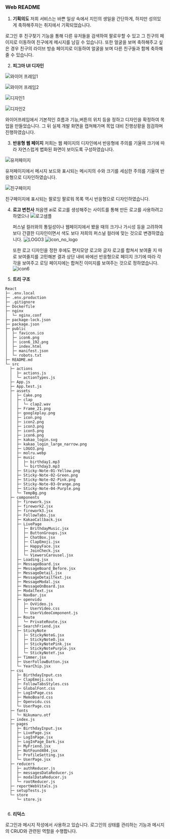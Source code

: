### Web README

1. **기획의도**
   저희 서비스는 바쁜 일상 속에서 지인의 생일을 간단하게, 하지만 성의있게 축하해주자는
   취지에서 기획되었습니다.

로그인 후 친구찾기 기능을 통해 다른 유저들을 검색하여 팔로우할 수 있고 그 친구의 페이지로
이동하여 친구에게 메시지를 남길 수 있습니다. 또한 얼굴을 보며 축하해주고 싶은 경우 친구의
라이브 방송 페이지로 이동하여 얼굴을 보며 다른 친구들과 함께 축하해줄 수 있습니다.

2.  **피그마 UI 디자인**

![와이어 프레임1](./assets/피그마_와이어프레임.png)

![와이어 프레임2](./assets/피그마_와이어프레임2.png)

![디자인1](./assets/피그마_디자인1.png)

![디자인2](./assets/피그마_디자인2.png)

와이어프레임에서 기본적인 흐름과 기능,버튼의 위치 등을 정하고
디자인을 확정하여 목업을 만들었습니다. 그 뒤 실제 개발 화면을 캡쳐해가며
목업 대비 진행상황을 점검하며 진행하였습니다.

3. **반응형 웹 페이지**
   저희는 웹 페이지의 디자인에서 반응형에 주의를 기울여 크기에 따라 자연스럽게 볍화된 화면이 보이도록 구성하였습니다.

![유저페이지](./assets/유저페이지.gif)

유저페이지에서 메시지 보드와 표시되는 메시지의 수와 크기를 세심한 주의를 기울여
반응형으로 디자인하였습니다.

![친구페이지](./assets/친구페이지.gif)

친구페이지에 표시되는 팔로잉 팔로워 목록 역시 반응형으로 디자인하였습니다.

4. **로고 변천사**
   처음엔 ai로 로고를 생성해주는 사이트를 통해 만든 로고를 사용하려고 하였으나
   ![로고샘플](./assets/로고샘플.png)
   
   퍼스널 컬러와의 통일성이나 웹페이지에서 봤을 때의 크기나 가시성 등을 고려하여
   보다 간결한 디자인이면서 색도 보다 저희의 퍼스널 컬러에 맞는 것으로 변경하였습니다.
   ![LOGO3](./assets/LOGO3.png)
   ![icon_no_logo](./assets/icon_no_logo.png)
   
   또한 로고 디자인을 정한 후에도 편지모양 로고와 글자 로고를 합쳐서 보여줄 지
   따로 보여줄지를 고민해본 결과 상단 내비 바에선 반응형으로 페이지 크기에 따라
   각각을 보여주고 로딩 페이지에는 합쳐진 이미지를 보여주는 것으로 정하였습니다.
   ![icon6](./assets/icon6.png)

6. **트리 구조**

```
React
├─ .env.local
├─ .env.production
├─ .gitignore
├─ Dockerfile
├─ nginx
│  └─ nginx.conf
├─ package-lock.json
├─ package.json
├─ public
│  ├─ favicon.ico
│  ├─ icon6.png
│  ├─ icon6_192.png
│  ├─ index.html
│  ├─ manifest.json
│  └─ robots.txt
├─ README.md
└─ src
  ├─ actions
  │  ├─ actions.js
  │  └─ actionTypes.js
  ├─ App.js
  ├─ App.test.js
  ├─ assets
  │  ├─ Cake.png
  │  ├─ clap
  │  │  └─ clap2.wav
  │  ├─ Frame_21.png
  │  ├─ googleplay.png
  │  ├─ icon.png
  │  ├─ icon2.png
  │  ├─ icon3.png
  │  ├─ icon5.png
  │  ├─ icon6.png
  │  ├─ kakao_login.svg
  │  ├─ kakao_login_large_narrow.png
  │  ├─ LOGO3.png
  │  ├─ molru.webp
  │  ├─ music
  │  │  ├─ birthday1.mp3
  │  │  └─ birthday3.mp3
  │  ├─ Sticky-Note-01-Yellow.png
  │  ├─ Sticky-Note-02-Green.png
  │  ├─ Sticky-Note-02-Pink.png
  │  ├─ Sticky-Note-03-Orange.png
  │  ├─ Sticky-Note-04-Purple.png
  │  └─ TempBg.png
  ├─ components
  │  ├─ firework.jsx
  │  ├─ firework2.jsx
  │  ├─ firework3.jsx
  │  ├─ FollowTabs.jsx
  │  ├─ KakaoCallback.jsx
  │  ├─ LivePage
  │  │  ├─ BrithdayMusic.jsx
  │  │  ├─ ButtonGroups.jsx
  │  │  ├─ ChatBox.jsx
  │  │  ├─ ClapEmoji.jsx
  │  │  ├─ HappyFace.jsx
  │  │  ├─ JoinCheck.jsx
  │  │  └─ ViewersCarousel.jsx
  │  ├─ Loading.jsx
  │  ├─ MessageBoard.jsx
  │  ├─ MessageBoard_Before.jsx
  │  ├─ MessageDetail.jsx
  │  ├─ MessageDetailText.jsx
  │  ├─ MessageModal.jsx
  │  ├─ MessageOnBoard.jsx
  │  ├─ ModalText.jsx
  │  ├─ NavBar.jsx
  │  ├─ openvidu
  │  │  ├─ OvVideo.js
  │  │  ├─ UserVideo.css
  │  │  └─ UserVideoComponent.js
  │  ├─ Route
  │  │  └─ PrivateRoute.jsx
  │  ├─ SearchFriend.jsx
  │  ├─ StickyNote
  │  │  ├─ StickyNoteG.jsx
  │  │  ├─ StickyNoteO.jsx
  │  │  ├─ StickyNotePink.jsx
  │  │  ├─ StickyNotePurple.jsx
  │  │  └─ StickyNoteY.jsx
  │  ├─ Timmer.jsx
  │  ├─ UserFollowButton.jsx
  │  └─ YearChip.jsx
  ├─ css
  │  ├─ BirthdayInput.css
  │  ├─ ClapEmoji.css
  │  ├─ FollowTabsStyles.css
  │  ├─ GlobalFont.css
  │  ├─ LogInPage.css
  │  ├─ MemoBoard.css
  │  ├─ Openvidu.css
  │  └─ UserPage.css
  ├─ fonts
  │  └─ Nikumaru.otf
  ├─ index.js
  ├─ pages
  │  ├─ BirthdayInput.jsx
  │  ├─ LivePage.jsx
  │  ├─ LogInPage.jsx
  │  ├─ LogInPage_Dark.jsx
  │  ├─ MyFriend.jsx
  │  ├─ NotFound404.jsx
  │  ├─ ProfileSetting.jsx
  │  └─ UserPage.jsx
  ├─ reducers
  │  ├─ authReducer.js
  │  ├─ messagesDataReducer.js
  │  ├─ modalDataReducer.js
  │  └─ rootReducer.js
  ├─ reportWebVitals.js
  ├─ setupTests.js
  └─ store
     └─ store.js


```

6. **리덕스**

로그인과 메시지 작성에서 사용하고 있습니다. 로그인의 상태를 관리하는 기능과 메시지의 CRUD와 관련된 역할을 수행합니다.
